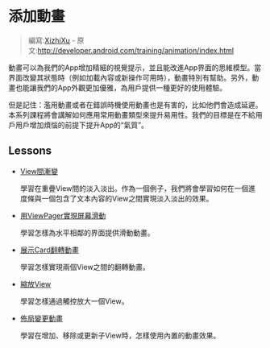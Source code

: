 # 添加動畫

> 編寫:[XizhiXu](https://github.com/XizhiXu) - 原文:<http://developer.android.com/training/animation/index.html>

動畫可以為我們的App增加精細的視覺提示，並且能改進App界面的思維模型。當界面改變其狀態時（例如加載內容或新操作可用時），動畫特別有幫助。另外，動畫也能讓我們的App外觀更加優雅，為用戶提供一種更好的使用體驗。

但是記住：濫用動畫或者在錯誤時機使用動畫也是有害的，比如他們會造成延遲。本系列課程將會講解如何應用常用動畫類型來提升易用性。我們的目標是在不給用戶用戶增加煩惱的前提下提升App的“氣質”。

## Lessons

* [View間漸變](crossfade.html)

  學習在重疊View間的淡入淡出。作為一個例子，我們將會學習如何在一個進度條與一個包含了文本內容的View之間實現淡入淡出的效果。


* [用ViewPager實現屏幕滑動](screen-slide.html)

  學習怎樣為水平相鄰的界面提供滑動動畫。


* [展示Card翻轉動畫](cardflip.html)

  學習怎樣實現兩個View之間的翻轉動畫。


* [縮放View](zoom.html)

  學習怎樣通過觸控放大一個View。


* [佈局變更動畫](layout.html)

  學習在增加、移除或更新子View時，怎樣使用內置的動畫效果。
